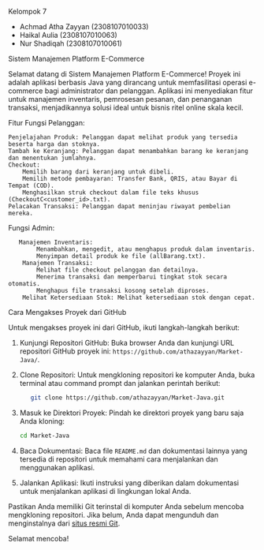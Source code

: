 Kelompok 7 
- Achmad Atha Zayyan (2308107010033)
- Haikal Aulia (2308107010063)
- Nur Shadiqah (2308107010061)


Sistem Manajemen Platform E-Commerce

Selamat datang di Sistem Manajemen Platform E-Commerce! Proyek ini adalah aplikasi berbasis Java yang dirancang untuk memfasilitasi operasi e-commerce bagi administrator dan pelanggan. Aplikasi ini menyediakan fitur untuk manajemen inventaris, pemrosesan pesanan, dan penanganan transaksi, menjadikannya solusi ideal untuk bisnis ritel online skala kecil.

Fitur
Fungsi Pelanggan:

    Penjelajahan Produk: Pelanggan dapat melihat produk yang tersedia beserta harga dan stoknya.
    Tambah ke Keranjang: Pelanggan dapat menambahkan barang ke keranjang dan menentukan jumlahnya.
    Checkout:
        Memilih barang dari keranjang untuk dibeli.
        Memilih metode pembayaran: Transfer Bank, QRIS, atau Bayar di Tempat (COD).
        Menghasilkan struk checkout dalam file teks khusus (CheckoutC<customer_id>.txt).
    Pelacakan Transaksi: Pelanggan dapat meninjau riwayat pembelian mereka.

Fungsi Admin:

       Manajemen Inventaris:
            Menambahkan, mengedit, atau menghapus produk dalam inventaris.
            Menyimpan detail produk ke file (allBarang.txt).
        Manajemen Transaksi:
            Melihat file checkout pelanggan dan detailnya.
            Menerima transaksi dan memperbarui tingkat stok secara otomatis.
            Menghapus file transaksi kosong setelah diproses.
        Melihat Ketersediaan Stok: Melihat ketersediaan stok dengan cepat.

  Cara Mengakses Proyek dari GitHub

   Untuk mengakses proyek ini dari GitHub, ikuti langkah-langkah berikut:

  1. Kunjungi Repositori GitHub:
        Buka browser Anda dan kunjungi URL repositori GitHub proyek ini: `https://github.com/athazayyan/Market-Java/`.

  2. Clone Repositori:
     Untuk mengkloning repositori ke komputer Anda, buka terminal atau command prompt dan jalankan perintah berikut:
     ```bash
        git clone https://github.com/athazayyan/Market-Java.git
     ```

   3. Masuk ke Direktori Proyek:
        Pindah ke direktori proyek yang baru saja Anda kloning:
        ```bash
        cd Market-Java
        ```

  4. Baca Dokumentasi:
        Baca file `README.md` dan dokumentasi lainnya yang tersedia di repositori untuk memahami cara menjalankan dan menggunakan aplikasi.

  5. Jalankan Aplikasi:
        Ikuti instruksi yang diberikan dalam dokumentasi untuk menjalankan aplikasi di lingkungan lokal Anda.

  Pastikan Anda memiliki Git terinstal di komputer Anda sebelum mencoba mengkloning repositori. Jika belum, Anda dapat mengunduh dan menginstalnya dari [situs resmi Git](https://git-scm.com/).

  Selamat mencoba!
